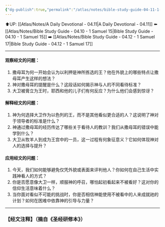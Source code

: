 ```yaml
---
{"dg-publish":true,"permalink":"/atlas/notes/bible-study-guide-04-11-1-samuel-16/"}
---
```


⬆️UP: [[Atlas/Notes/A Daily Devotional - 04.11\|A Daily Devotional - 04.11]]
⬅️ [[Atlas/Notes/Bible Study Guide - 04.10 - 1 Samuel 15\|Bible Study Guide - 04.10 - 1 Samuel 15]]
➡️ [[Atlas/Notes/Bible Study Guide - 04.12 - 1 Samuel 17\|Bible Study Guide - 04.12 - 1 Samuel 17]] 

---

#### 观察经文的问题：

1. ⁠撒母耳为何一开始会认为以利押是神所拣选的王？他在外貌上的哪些特点让撒母耳产生这样的想法？
2. 神对撒母耳的提醒是什么？这段话如何揭示神与人的不同看待标准？
3. ⁠大卫被膏立为王时，耶西和他的儿子们有何反应？为什么他们会感到惊讶？

#### 解释经文的问题：

1. ⁠神为何选择大卫作为以色列的王，而不是其他看似更合适的人？这说明了神对于领导者的标准是什么？
2. 神通过撒母耳的经历传达了哪些关于看待人的教训？我们从撒母耳的错误中能学到什么？
3. ⁠大卫从牧羊人到成为王宫中的一员，这一过程有何象征意义？它如何体现神对人的选择与提升？

#### 应用经文的问题：

1. ⁠今天，我们如何能够避免仅凭外貌或表面来评判他人？你如何在自己生活中实践神看人的方式？
2. 你是否愿意像大卫一样，顺服神的呼召，哪怕起初看起来不被看好？这对你的信仰生活意味着什么？
3. 当你面对看似不可能的挑战时，你是否相信神能使用不被看中的人来成就祂的计划？如何在困难中依靠神的引导与力量？


---
### 【经文注释】（摘自《圣经研修本》）
